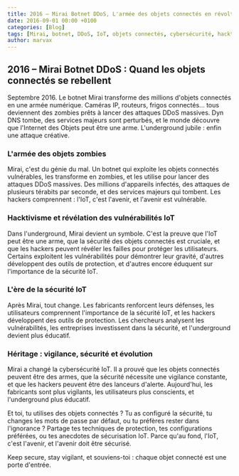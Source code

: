 ```yaml
---
title: 2016 – Mirai Botnet DDoS, L'armée des objets connectés en révolte
date: 2016-09-01 00:00 +0100
categories: [Blog]
tags: [Mirai, botnet, DDoS, IoT, objets connectés, cybersécurité, hacktivisme, underground]
author: marvax
---
```


## 2016 – Mirai Botnet DDoS : Quand les objets connectés se rebellent

Septembre 2016. Le botnet Mirai transforme des millions d'objets connectés en une armée numérique. Caméras IP, routeurs, frigos connectés... tous deviennent des zombies prêts à lancer des attaques DDoS massives. Dyn DNS tombe, des services majeurs sont perturbés, et le monde découvre que l'Internet des Objets peut être une arme. L'underground jubile : enfin une attaque créative.

### L'armée des objets zombies

Mirai, c'est du génie du mal. Un botnet qui exploite les objets connectés vulnérables, les transforme en zombies, et les utilise pour lancer des attaques DDoS massives. Des millions d'appareils infectés, des attaques de plusieurs térabits par seconde, et des services majeurs qui tombent. Les hackers comprennent : l'IoT, c'est l'avenir, et l'avenir est vulnérable.

### Hacktivisme et révélation des vulnérabilités IoT

Dans l'underground, Mirai devient un symbole. C'est la preuve que l'IoT peut être une arme, que la sécurité des objets connectés est cruciale, et que les hackers peuvent révéler les failles pour protéger les utilisateurs. Certains exploitent les vulnérabilités pour démontrer leur gravité, d'autres développent des outils de protection, et d'autres encore éduquent sur l'importance de la sécurité IoT.

### L'ère de la sécurité IoT

Après Mirai, tout change. Les fabricants renforcent leurs défenses, les utilisateurs comprennent l'importance de la sécurité IoT, et les hackers développent des outils de protection. Les chercheurs analysent les vulnérabilités, les entreprises investissent dans la sécurité, et l'underground devient plus éducatif.

### Héritage : vigilance, sécurité et évolution

Mirai a changé la cybersécurité IoT. Il a prouvé que les objets connectés peuvent être des armes, que la sécurité nécessite une vigilance constante, et que les hackers peuvent être des lanceurs d'alerte. Aujourd'hui, les fabricants sont plus vigilants, les utilisateurs plus conscients, et l'underground plus éducatif.

Et toi, tu utilises des objets connectés ? Tu as configuré la sécurité, tu changes les mots de passe par défaut, ou tu préfères rester dans l'ignorance ? Partage tes techniques de protection, tes configurations préférées, ou tes anecdotes de sécurisation IoT. Parce qu'au fond, l'IoT, c'est l'avenir, et l'avenir doit être sécurisé.

Keep secure, stay vigilant, et souviens-toi : chaque objet connecté est une porte d'entrée.